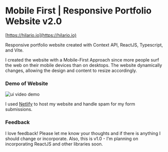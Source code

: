 # Mobile First | Responsive Portfolio Website v2.0

[https://hilario.io](https://hilario.io)

Responsive portfolio website created with Context API, ReactJS, Typescript, and Vite.

I created the website with a Mobile-First Approach since more people surf the web on their mobile devices than on desktops. The website dynamically changes, allowing the design and content to resize accordingly.

### Demo of Website

![ui video demo](assets/video/website.gif)

I used [Netlify](https://netlify.com) to host my website and handle spam for my form submissions.

### Feedback

I love feedback! Please let me know your thoughts and if there is anything I should change or incorporate. Also, this is v1.0 - I'm planning on incorporating ReactJS and other libraries soon.
